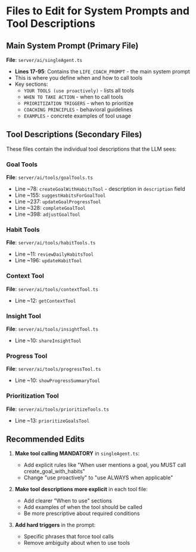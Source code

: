 # Files to Edit for System Prompts and Tool Descriptions

## Main System Prompt (Primary File)
**File**: `server/ai/singleAgent.ts`
- **Lines 17-95**: Contains the `LIFE_COACH_PROMPT` - the main system prompt
- This is where you define when and how to call tools
- Key sections:
  - `YOUR TOOLS (use proactively)` - lists all tools
  - `WHEN TO TAKE ACTION` - when to call tools
  - `PRIORITIZATION TRIGGERS` - when to prioritize
  - `COACHING PRINCIPLES` - behavioral guidelines
  - `EXAMPLES` - concrete examples of tool usage

## Tool Descriptions (Secondary Files)
These files contain the individual tool descriptions that the LLM sees:

### Goal Tools
**File**: `server/ai/tools/goalTools.ts`
- Line ~78: `createGoalWithHabitsTool` - description in `description` field
- Line ~155: `suggestHabitsForGoalTool`
- Line ~237: `updateGoalProgressTool`
- Line ~328: `completeGoalTool`
- Line ~398: `adjustGoalTool`

### Habit Tools
**File**: `server/ai/tools/habitTools.ts`
- Line ~11: `reviewDailyHabitsTool`
- Line ~196: `updateHabitTool`

### Context Tool
**File**: `server/ai/tools/contextTool.ts`
- Line ~12: `getContextTool`

### Insight Tool
**File**: `server/ai/tools/insightTool.ts`
- Line ~10: `shareInsightTool`

### Progress Tool
**File**: `server/ai/tools/progressTool.ts`
- Line ~10: `showProgressSummaryTool`

### Prioritization Tool
**File**: `server/ai/tools/prioritizeTools.ts`
- Line ~13: `prioritizeGoalsTool`

## Recommended Edits

1. **Make tool calling MANDATORY** in `singleAgent.ts`:
   - Add explicit rules like "When user mentions a goal, you MUST call create_goal_with_habits"
   - Change "use proactively" to "use ALWAYS when applicable"

2. **Make tool descriptions more explicit** in each tool file:
   - Add clearer "When to use" sections
   - Add examples of when the tool should be called
   - Be more prescriptive about required conditions

3. **Add hard triggers** in the prompt:
   - Specific phrases that force tool calls
   - Remove ambiguity about when to use tools
